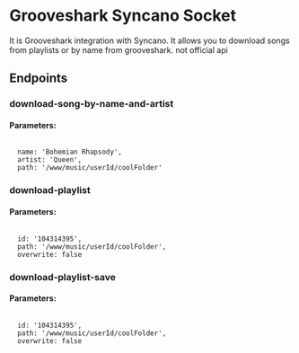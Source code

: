 # Grooveshark Syncano Socket

It is Grooveshark integration with Syncano. It allows you to download songs from playlists or by name from grooveshark. not official api

## Endpoints

### download-song-by-name-and-artist

#### Parameters:
```

  name: 'Bohemian Rhapsody',
  artist: 'Queen',
  path: '/www/music/userId/coolFolder'
```


### download-playlist

#### Parameters:
```

  id: '104314395',
  path: '/www/music/userId/coolFolder',
  overwrite: false
```


### download-playlist-save

#### Parameters:
```

  id: '104314395',
  path: '/www/music/userId/coolFolder',
  overwrite: false
```

